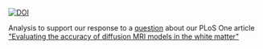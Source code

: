 [![DOI](https://zenodo.org/badge/65836092.svg)](https://zenodo.org/badge/latestdoi/65836092)

Analysis to support our response to a 
[question](http://journals.plos.org/plosone/article/comment?id=info%3Adoi%2F10.1371%2Fannotation%2Fdc564667-fa22-4d34-8ff1-09f851c47771) 
about our PLoS One article 
["Evaluating the accuracy of diffusion MRI models in the white matter"](http://journals.plos.org/plosone/article?id=10.1371/journal.pone.0123272)


